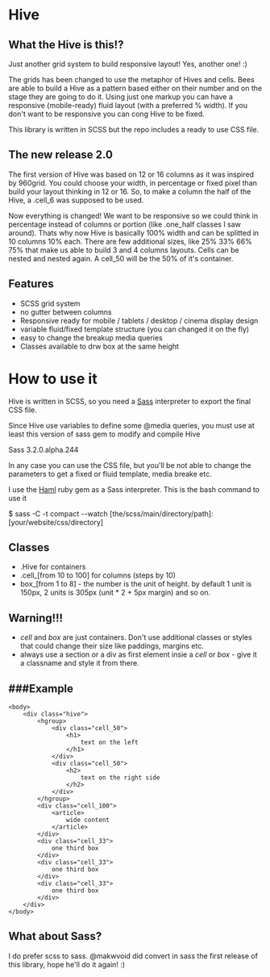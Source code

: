 # Hive

## What the Hive is this!?

Just another grid system to build responsive layout! Yes, another one! :)

The grids has been changed to use the metaphor of Hives and cells.
Bees are able to build a Hive as a pattern based either on their number and on the stage they are going to do it.
Using just one markup you can have a responsive (mobile-ready) fluid layout (with a preferred % width). If you don't want to be responsive you can cong Hive to be fixed.

This library is written in SCSS but the repo includes a ready to use CSS file.

## The new release 2.0

The first version of Hive was based on 12 or 16 columns as it was inspired by 960grid. You could choose your width, in percentage or fixed pixel than build your layout thinking in 12 or 16. So, to make a column the half of the Hive, a .cell_6 was supposed to be used.

Now everything is changed! We want to be responsive so we could think in percentage instead of columns or portion (like .one_half classes I saw around).
Thats why now Hive is basically 100% width and can be splitted in 10 columns 10% each. There are few additional sizes, like 25% 33% 66% 75% that make us able to build 3 and 4 columns layouts.
Cells can be nested and nested again. A cell_50 will be the 50% of it's container.

## Features

* SCSS grid system
* no gutter between columns
* Responsive ready for mobile / tablets / desktop / cinema display design
* variable fluid/fixed template structure (you can changed it on the fly)
* easy to change the breakup media queries
* Classes available to drw box at the same height

# How to use it

Hive is written in SCSS, so you need a [Sass](http://sass-lang.com/) interpreter to export the final CSS file.

Since Hive use variables to define some @media queries, you must use at least this version of sass gem to modify and compile Hive

 Sass 3.2.0.alpha.244

In any case you can use the CSS file, but you'll be not able to change the parameters to get a fixed or fluid template, media breake etc.

I use the [Haml](http://haml-lang.com/) ruby gem as a Sass interpreter. This is the bash command to use it

  $ sass -C -t compact --watch [the/scss/main/directory/path]:[your/website/css/directory]

## Classes

* .Hive for containers
* .cell_[from 10 to 100] for columns (steps by 10)
* box_[from 1 to 8] - the number is the unit of height. by default 1 unit is 150px, 2 units is 305px (unit * 2 + 5px margin) and so on.

## Warning!!!

* _cell_ and _box_ are just containers. Don't use additional classes or styles that could change their size like paddings, margins etc.
* always use a section or a div as first element insie a _cell_ or _box_ - give it a classname and style it from there.


###Example
-------

    <body>
        <div class="hive">
            <hgroup>
                <div class="cell_50">
                    <h1>
                        text on the left
                    </h1>
                </div>
                <div class="cell_50">
                    <h2>
                        text on the right side
                    </h2>
                </div>
            </hgroup>
            <div class="cell_100">
                <article>
                    wide content
                </article>
            </div>
            <div class="cell_33">
                one third box
            </div>
            <div class="cell_33">
                one third box
            </div>
            <div class="cell_33">
                one third box
            </div>
        </div>
    </body>

## What about Sass?

I do prefer scss to sass. @makwvoid did convert in sass the first release of this library, hope he'll do it again! :)


